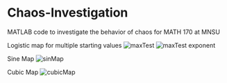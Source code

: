 # Chaos-Investigation
MATLAB code to investigate the behavior of chaos for MATH 170 at MNSU

Logistic map for multiple starting values
![maxTest](https://github.com/user-attachments/assets/a1b7321d-a546-407b-88e6-5df90c8d66d5)
![maxTest exponent](https://github.com/user-attachments/assets/81269452-47c8-4212-a81b-2b107e931ec3)

Sine Map
![sinMap](https://github.com/user-attachments/assets/84985f3a-6793-4387-a54c-01e0c7dfe2f3)

Cubic Map
![cubicMap](https://github.com/user-attachments/assets/17602f54-e3f4-49b9-98f3-858036394001)
